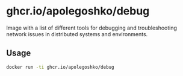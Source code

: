 # ghcr.io/apolegoshko/debug

Image with a list of different tools for debugging and troubleshooting network issues in distributed systems and environments.

## Usage

```bash
docker run -ti ghcr.io/apolegoshko/debug
```